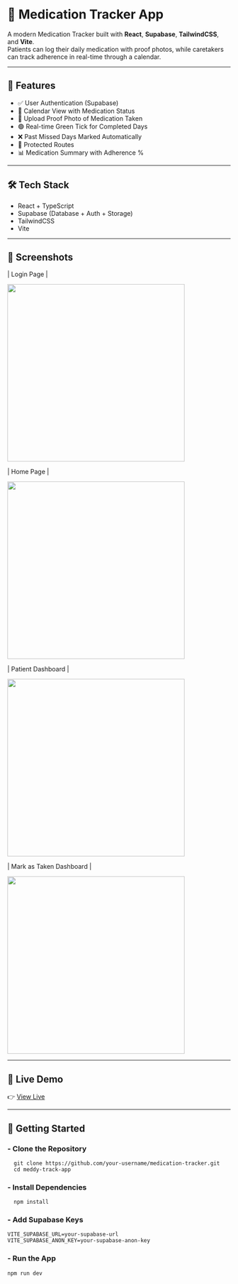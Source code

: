 # 💊 Medication Tracker App

A modern Medication Tracker built with **React**, **Supabase**, **TailwindCSS**, and **Vite**.  
Patients can log their daily medication with proof photos, while caretakers can track adherence in real-time through a calendar.

---

## 🚀 Features

- ✅ User Authentication (Supabase)
- 📅 Calendar View with Medication Status
- 📸 Upload Proof Photo of Medication Taken
- 🟢 Real-time Green Tick for Completed Days
- ❌ Past Missed Days Marked Automatically
- 🔐 Protected Routes
- 📊 Medication Summary with Adherence %

---

## 🛠 Tech Stack

- React + TypeScript
- Supabase (Database + Auth + Storage)
- TailwindCSS
- Vite

---

## 📸 Screenshots

| Login Page |

<img src = "https://res.cloudinary.com/diejm0elz/image/upload/v1752254371/Bildschirmfoto_2025-07-11_um_22.46.41_dk8h00.png" width= 400 />

| Home Page |

<img src = "https://res.cloudinary.com/diejm0elz/image/upload/v1752254372/Bildschirmfoto_2025-07-11_um_22.47.26_mgh2sp.png" width= 400 />

| Patient Dashboard |

<img src = "https://res.cloudinary.com/diejm0elz/image/upload/v1752254371/Bildschirmfoto_2025-07-11_um_22.48.30_b1uukp.png" width= 400 />

| Mark as Taken Dashboard |

<img src = "https://res.cloudinary.com/diejm0elz/image/upload/v1752254371/Bildschirmfoto_2025-07-11_um_22.48.54_digyxv.png" width= 400 />


---

## 🔗 Live Demo

👉 [View Live](https://med-track-arun.netlify.app)  


---

## 📝 Getting Started

### - Clone the Repository
      git clone https://github.com/your-username/medication-tracker.git
      cd meddy-track-app
### - Install Dependencies
      npm install
### - Add Supabase Keys

    VITE_SUPABASE_URL=your-supabase-url
    VITE_SUPABASE_ANON_KEY=your-supabase-anon-key
### - Run the App
    npm run dev
